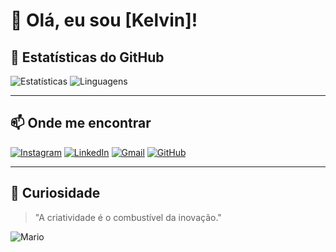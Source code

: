 # 👋 Olá, eu sou [Kelvin]!

## 🚀 Estatísticas do GitHub

![Estatísticas](https://github-readme-stats.vercel.app/api?username=SEU_USUARIO&show_icons=true&theme=radical)
![Linguagens](https://github-readme-stats.vercel.app/api/top-langs/?username=SEU_USUARIO&layout=compact&theme=radical)

---

## 📫 Onde me encontrar

[![Instagram](https://img.shields.io/badge/-Instagram-E1306C?style=for-the-badge&logo=instagram&logoColor=white)]()
[![LinkedIn](https://img.shields.io/badge/-LinkedIn-0A66C2?style=for-the-badge&logo=linkedin&logoColor=white)](https://www.linkedin.com/feed/?trk=sem-ga_campid.12619604099_asid.149519181115_crid.725790844702_kw.linkedin_d.c_tid.kwd-148086543_n.g_mt.e_geo.1031802)
[![Gmail](https://img.shields.io/badge/-Gmail-D14836?style=for-the-badge&logo=gmail&logoColor=white)](mailto:SEU_kelvinrabib@gmail.com)
[![GitHub](https://img.shields.io/badge/-GitHub-181717?style=for-the-badge&logo=github&logoColor=white)](https://github.com/KelvinRabib)

---

## 🧩 Curiosidade

> "A criatividade é o combustível da inovação."

![Mario](https://media.giphy.com/media/8L0Pky6C83SzkzU55a/giphy.gif)
